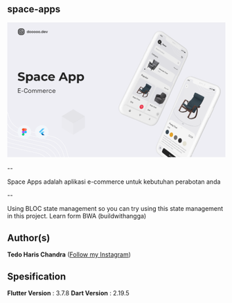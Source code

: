 ## space-apps

<img src="assets/thumbnail.png"/>

-- 

Space Apps adalah aplikasi e-commerce untuk kebutuhan perabotan anda

-- 

Using BLOC state management so you can try using this state management in this project. Learn form BWA (buildwithangga)

## Author(s)
**Tedo Haris Chandra** ([Follow my Instagram](https://instagram.com/dooooo.dev))

## Spesification
**Flutter Version** : 3.7.8
**Dart Version** : 2.19.5
 
 
